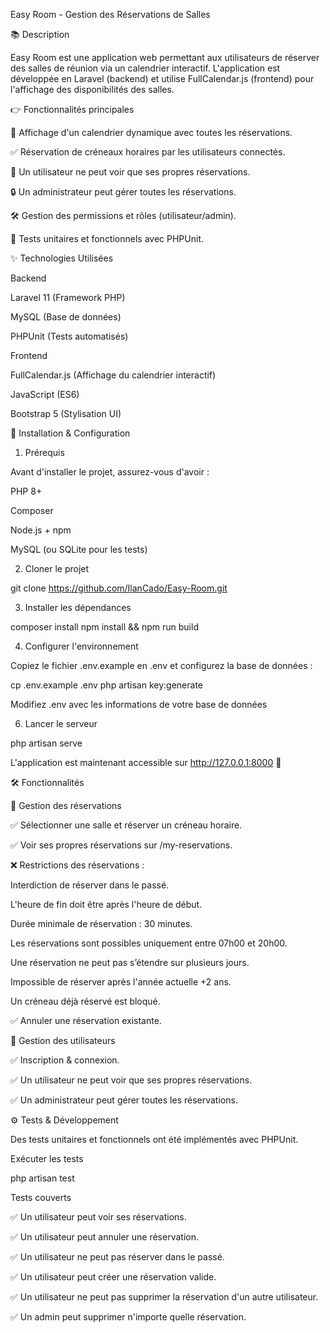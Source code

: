 Easy Room - Gestion des Réservations de Salles

📚 Description

Easy Room est une application web permettant aux utilisateurs de réserver des salles de réunion via un calendrier interactif.
L'application est développée en Laravel (backend) et utilise FullCalendar.js (frontend) pour l'affichage des disponibilités des salles.

👉 Fonctionnalités principales

📅 Affichage d'un calendrier dynamique avec toutes les réservations.

✅ Réservation de créneaux horaires par les utilisateurs connectés.

👤 Un utilisateur ne peut voir que ses propres réservations.

🔒 Un administrateur peut gérer toutes les réservations.

🛠️ Gestion des permissions et rôles (utilisateur/admin).

💪 Tests unitaires et fonctionnels avec PHPUnit.

✨ Technologies Utilisées

Backend

Laravel 11 (Framework PHP)

MySQL (Base de données)

PHPUnit (Tests automatisés)

Frontend

FullCalendar.js (Affichage du calendrier interactif)

JavaScript (ES6)

Bootstrap 5 (Stylisation UI)

🏰 Installation & Configuration

1. Prérequis

Avant d'installer le projet, assurez-vous d'avoir :

PHP 8+

Composer

Node.js + npm

MySQL (ou SQLite pour les tests)

2. Cloner le projet

git clone https://github.com/IlanCado/Easy-Room.git

3. Installer les dépendances

composer install
npm install && npm run build

4. Configurer l'environnement

Copiez le fichier .env.example en .env et configurez la base de données :

cp .env.example .env
php artisan key:generate

Modifiez .env avec les informations de votre base de données 

6. Lancer le serveur

php artisan serve

L'application est maintenant accessible sur http://127.0.0.1:8000 🎉

🛠️ Fonctionnalités

📅 Gestion des réservations

✅ Sélectionner une salle et réserver un créneau horaire.

✅ Voir ses propres réservations sur /my-reservations.

❌ Restrictions des réservations :

Interdiction de réserver dans le passé.

L'heure de fin doit être après l'heure de début.

Durée minimale de réservation : 30 minutes.

Les réservations sont possibles uniquement entre 07h00 et 20h00.

Une réservation ne peut pas s’étendre sur plusieurs jours.

Impossible de réserver après l'année actuelle +2 ans.

Un créneau déjà réservé est bloqué.

✅ Annuler une réservation existante.

👤 Gestion des utilisateurs

✅ Inscription & connexion.

✅ Un utilisateur ne peut voir que ses propres réservations.

✅ Un administrateur peut gérer toutes les réservations.

⚙️ Tests & Développement

Des tests unitaires et fonctionnels ont été implémentés avec PHPUnit.

Exécuter les tests

php artisan test

Tests couverts

✅ Un utilisateur peut voir ses réservations.

✅ Un utilisateur peut annuler une réservation.

✅ Un utilisateur ne peut pas réserver dans le passé.

✅ Un utilisateur peut créer une réservation valide.

✅ Un utilisateur ne peut pas supprimer la réservation d'un autre utilisateur.

✅ Un admin peut supprimer n'importe quelle réservation.
